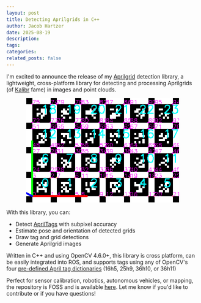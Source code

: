 ```yaml
---
layout: post
title: Detecting Aprilgrids in C++
author: Jacob Hartzer
date: 2025-08-19
description:
tags:
categories:
related_posts: false
---
```


I'm excited to announce the release of my [Aprilgrid](https://github.com/JHartzer/aprilgrid) detection library, a lightweight, cross-platform library for detecting and processing Aprilgrids (of [Kalibr](https://github.com/ethz-asl/kalibr/) fame) in images and point clouds.

<p align="center">
  <img src="/assets/img/aprilgrid_25h9_4x6_out.png" style="float:center"/>
</p>


With this library, you can:
- Detect [AprilTags](https://github.com/AprilRobotics/apriltag) with subpixel accuracy
- Estimate pose and orientation of detected grids
- Draw tag and grid detections
- Generate Aprilgrid images

Written in C++ and using OpenCV 4.6.0+, this library is cross platform, can be easily integrated into ROS, and supports tags using any of OpenCV's  four [pre-defined April tag dictionaries](https://docs.opencv.org/4.6.0/d9/d6a/group__aruco.html#gac84398a9ed9dd01306592dd616c2c975) (16h5, 25h9, 36h10, or 36h11)

Perfect for sensor calibration, robotics, autonomous vehicles, or mapping, the repository is FOSS and is available [here](https://github.com/JHartzer/aprilgrid). Let me know if you'd like to contribute or if you have questions!
